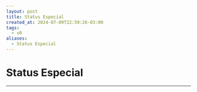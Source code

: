 ```yaml
---
layout: post
title: Status Especial
created_at: 2024-07-09T22:59:26-03:00
tags:
  - v0
aliases:
  - Status Especial
---
```

# Status Especial
---

